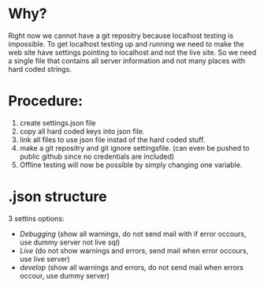 # Why?
Right now we cannot have a git repositry because localhost testing is impossible.
To get localhost testing up and running we need to make the web site have settings pointing to localhost and not the live site.
So we need a single file that contains all server information and not many places with hard coded strings.

# Procedure:

1. create settings.json file
2. copy all hard coded keys into json file.
3. link all files to use json file instad of the hard coded stuff.
4. make a git repositry and git ignore settingsfile. (can even be pushed to public github since no credentials are included)
5. Offline testing will now be possible by simply changing one variable.

# .json structure
3 settins options:
- *Debugging* (show all warnings, do not send mail with if error occours, use dummy server not live sql)
- *Live* (do not show warnings and errors, send mail when error occours, use live server)
- *develop* (show all warnings and errors, do not send mail when errors occour, use dummy server)


